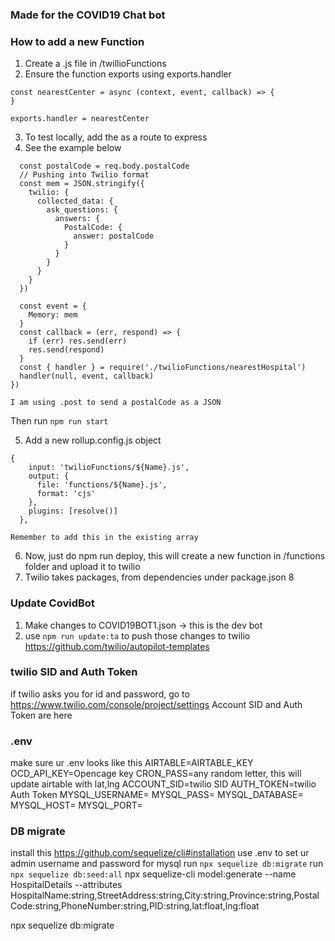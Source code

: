 ### Made for the COVID19 Chat bot

### How to add a new Function
1. Create a .js file in /twillioFunctions
2. Ensure the function exports using exports.handler
```
const nearestCenter = async (context, event, callback) => {
}

exports.handler = nearestCenter

```
3. To test locally, add the as a route to express 
4. See the example below 

```router.post('/nearestHospital', async (req, res) => {
  const postalCode = req.body.postalCode
  // Pushing into Twilio format
  const mem = JSON.stringify({
    twilio: {
      collected_data: {
        ask_questions: {
          answers: {
            PostalCode: {
              answer: postalCode
            }
          }
        }
      }
    }
  })

  const event = {
    Memory: mem
  }
  const callback = (err, respond) => {
    if (err) res.send(err)
    res.send(respond)
  }
  const { handler } = require('./twilioFunctions/nearestHospital')
  handler(null, event, callback)
})

I am using .post to send a postalCode as a JSON 
```
Then run `npm run start`

5. Add a new rollup.config.js object
```
{
    input: 'twilioFunctions/${Name}.js',
    output: {
      file: 'functions/${Name}.js',
      format: 'cjs'
    },
    plugins: [resolve()]
  },
```
`Remember to add this in the existing array`

6. Now, just do npm run deploy, this will create a new function in /functions folder and upload it to twilio
7. Twilio takes packages, from dependencies under package.json
8

### Update CovidBot 
1. Make changes to COVID19BOT1.json -> this is the dev bot
2. use `npm run update:ta` to push those changes to twilio
https://github.com/twilio/autopilot-templates

### twilio SID and Auth Token
if twilio asks you for id and password, go to https://www.twilio.com/console/project/settings 
Account SID and Auth Token are here 

### .env
make sure ur .env looks like this
AIRTABLE=AIRTABLE_KEY
OCD_API_KEY=Opencage key
CRON_PASS=any random letter, this will update airtable with lat,lng
ACCOUNT_SID=twilio SID 
AUTH_TOKEN=twilio Auth Token
MYSQL_USERNAME=
MYSQL_PASS=
MYSQL_DATABASE=
MYSQL_HOST=
MYSQL_PORT=

### DB migrate
install this https://github.com/sequelize/cli#installation
use .env to set ur admin username and password for mysql
run `npx sequelize db:migrate`
run `npx sequelize db:seed:all`
npx sequelize-cli model:generate --name HospitalDetails --attributes HospitalName:string,StreetAddress:string,City:string,Province:string,PostalCode:string,PhoneNumber:string,PID:string,lat:float,lng:float

 npx sequelize db:migrate
